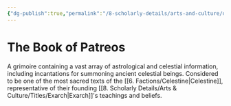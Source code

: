 ```yaml
---
{"dg-publish":true,"permalink":"/8-scholarly-details/arts-and-culture/documents/book-of-patreos/","noteIcon":""}
---
```


# The Book of Patreos

A grimoire containing a vast array of astrological and celestial information, including incantations for summoning ancient celestial beings. Considered to be one of the most sacred texts of the [[6. Factions/Celestine\|Celestine]], representative of their founding [[8. Scholarly Details/Arts & Culture/Titles/Exarch\|Exarch]]'s teachings and beliefs. 